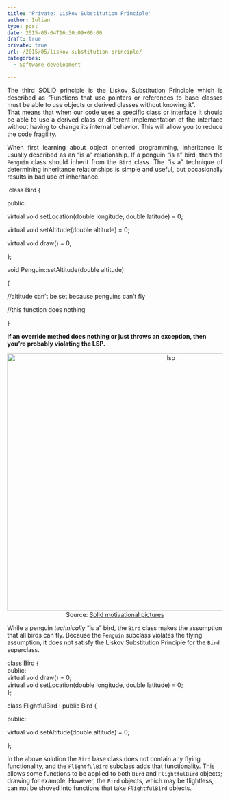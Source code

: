 ```yaml
---
title: 'Private: Liskov Substitution Principle'
author: Iulian
type: post
date: 2015-05-04T16:30:09+00:00
draft: true
private: true
url: /2015/05/liskov-substitution-principle/
categories:
  - Software development

---
```

<p style="text-align: justify;">
  The third SOLID principle is the Liskov Substitution Principle which is described as “Functions that use pointers or references to base classes must be able to use objects or derived classes without knowing it”.<br /> That means that when our code uses a specific class or interface it should be able to use a derived class or different implementation of the interface without having to change its internal behavior. This will allow you to reduce the code fragility.
</p>

<p style="text-align: justify;">
  When first learning about object oriented programming, inheritance is usually described as an &#8220;is a&#8221; relationship. If a penguin &#8220;is a&#8221; bird, then the <code>Penguin</code> class should inherit from the <code>Bird</code> class. The &#8220;is a&#8221; technique of determining inheritance relationships is simple and useful, but occasionally results in bad use of inheritance.
</p>

 class Bird {
  
public:
  
virtual void setLocation(double longitude, double latitude) = 0;
  
virtual void setAltitude(double altitude) = 0;
  
virtual void draw() = 0;
  
};

void Penguin::setAltitude(double altitude)
  
{
  
//altitude can&#8217;t be set because penguins can&#8217;t fly
  
//this function does nothing
  
}

**If an override method does nothing or just throws an exception, then you&#8217;re probably violating the LSP.**

<p style="text-align: center;">
  <a href="http://www.iuliantabara.com/wp-content/uploads/2015/05/lsp.jpg"><img class="aligncenter size-full wp-image-575" src="http://www.iuliantabara.com/wp-content/uploads/2015/05/lsp.jpg" alt="lsp" width="750" height="600" srcset="https://www.iuliantabara.com/wp-content/uploads/2015/05/lsp.jpg 750w, https://www.iuliantabara.com/wp-content/uploads/2015/05/lsp-300x240.jpg 300w" sizes="(max-width: 750px) 100vw, 750px" /></a>Source: <a href="https://lostechies.com/derickbailey/2009/02/11/solid-development-principles-in-motivational-pictures/" target="_blank">Solid motivational pictures</a>
</p>

<p style="text-align: left;">
  While a penguin <em>technically</em> &#8220;is a&#8221; bird, the <code>Bird</code> class makes the assumption that all birds can fly. Because the <code>Penguin</code> subclass violates the flying assumption, it does not satisfy the Liskov Substitution Principle for the <code>Bird</code> superclass.
</p>

<p style="text-align: left;">
  class Bird {<br /> public:<br /> virtual void draw() = 0;<br /> virtual void setLocation(double longitude, double latitude) = 0;<br /> };
</p>

class FlightfulBird : public Bird {
  
public:
  
virtual void setAltitude(double altitude) = 0;
  
};

<p style="text-align: left;">
  In the above solution the <code>Bird</code> base class does not contain any flying functionality, and the <code>FlightfulBird</code> subclass adds that functionality. This allows some functions to be applied to both <code>Bird</code> and <code>FlightfulBird</code> objects; drawing for example. However, the <code>Bird</code> objects, which may be flightless, can not be shoved into functions that take <code>FlightfulBird</code> objects.
</p>